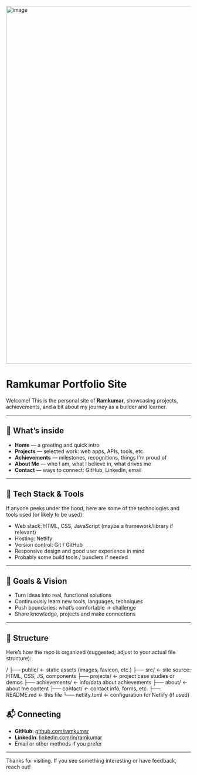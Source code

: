 <img width="1919" height="972" alt="image" src="https://github.com/user-attachments/assets/05adce9e-3bce-41f5-a40f-307bf84f4277" />



# Ramkumar Portfolio Site

Welcome! This is the personal site of **Ramkumar**, showcasing projects, achievements, and a bit about my journey as a builder and learner.

---

## 🚀 What’s inside

- **Home** — a greeting and quick intro  
- **Projects** — selected work: web apps, APIs, tools, etc.  
- **Achievements** — milestones, recognitions, things I'm proud of  
- **About Me** — who I am, what I believe in, what drives me  
- **Contact** — ways to connect: GitHub, LinkedIn, email  

---

## 🔧 Tech Stack & Tools

If anyone peeks under the hood, here are some of the technologies and tools used (or likely to be used):

- Web stack: HTML, CSS, JavaScript (maybe a framework/library if relevant)  
- Hosting: Netlify  
- Version control: Git / GitHub  
- Responsive design and good user experience in mind  
- Probably some build tools / bundlers if needed  

---

## 🎯 Goals & Vision

- Turn ideas into real, functional solutions  
- Continuously learn new tools, languages, techniques  
- Push boundaries: what’s comfortable → challenge  
- Share knowledge, projects and make connections  

---

## 📂 Structure

Here’s how the repo is organized (suggested; adjust to your actual file structure):

/
├── public/ ← static assets (images, favicon, etc.)
├── src/ ← site source: HTML, CSS, JS, components
├── projects/ ← project case studies or demos
├── achievements/ ← info/data about achievements
├── about/ ← about me content
├── contact/ ← contact info, forms, etc.
├── README.md ← this file
└── netlify.toml ← configuration for Netlify (if used)

## 📬 Connecting

- **GitHub**: [github.com/ramkumar](https://github.com/ramkumar)  
- **LinkedIn**: [linkedin.com/in/ramkumar](https://www.linkedin.com)  
- Email or other methods if you prefer  



---

Thanks for visiting. If you see something interesting or have feedback, reach out!  
